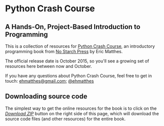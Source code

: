 Python Crash Course
===

A Hands-On, Project-Based Introduction to Programming
---

This is a collection of resources for [Python Crash Course](http://www.nostarch.com/pythoncrashcourse/), an introductory programming book from [No Starch Press](http://www.nostarch.com) by Eric Matthes.

The official release date is October 2015, so you'll see a growing set of resources here between now and October.

If you have any questions about Python Crash Course, feel free to get in touch: ehmatthes@gmail.com; [@ehmatthes](http://twitter.com/ehmatthes/)

Downloading source code
---
The simplest way to get the online resources for the book is to click on the [*Download ZIP*](https://github.com/ehmatthes/pcc/archive/master.zip) button on the right side of this page, which will download the source code files (and other resources) for the entire book.

